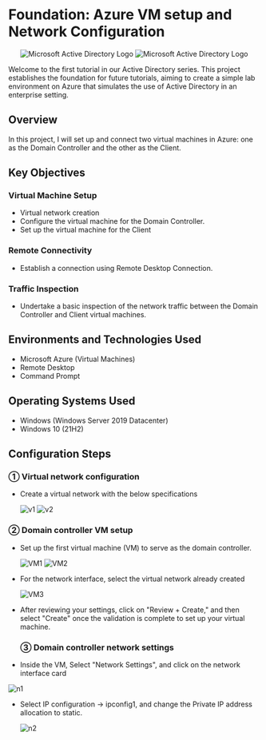<h1>Foundation: Azure VM setup and Network Configuration</h1>

<p align="center">
<img src="https://i.imgur.com/pU5A58S.png" alt="Microsoft Active Directory Logo"/>
  <img src="https://s3.amazonaws.com/dev.assets.neo4j.com/wp-content/uploads/20180821105618/Microsoft_Azure_Logo.png" alt="Microsoft Active Directory Logo"/>
</p>




<p>Welcome to the first tutorial in our Active Directory series. This project establishes the foundation for future tutorials, aiming to create a simple lab environment on Azure that simulates the use of Active Directory in an enterprise setting.
</p>

<h2>Overview </h2>

<p>In this project, I will set up and connect two virtual machines in Azure: one as the Domain Controller and the other as the Client.</p>

<h2>Key Objectives</h2>
<h3>Virtual Machine Setup</h3>

- Virtual network creation
- Configure the virtual machine for the Domain Controller.  
- Set up the virtual machine for the Client

<h3>Remote Connectivity</h3>

- Establish a connection using Remote Desktop Connection.

<h3> Traffic Inspection</h3>

- Undertake a basic inspection of the network traffic between the Domain Controller and Client virtual machines.



<h2>Environments and Technologies Used</h2>

- Microsoft Azure (Virtual Machines)
- Remote Desktop
- Command Prompt

<h2>Operating Systems Used </h2>

- Windows (Windows Server 2019 Datacenter)
- Windows 10 (21H2)


<h2>Configuration Steps</h2>

<h3>&#9312; Virtual network configuration</h3>

- Create a virtual network with the below specifications
  
  ![v1](https://github.com/user-attachments/assets/d0bae1c7-8e0f-44b4-9622-29505437388e)
  ![v2](https://github.com/user-attachments/assets/44351d1d-f474-4c3a-8392-a2597ae6355f)

  
<h3>&#9313; Domain controller VM setup</h3>

- Set up the first virtual machine (VM) to serve as the domain controller.
  
  ![VM1](https://github.com/user-attachments/assets/b2647f4c-c676-48ee-993c-0f9715143069)
  ![VM2](https://github.com/user-attachments/assets/65e1ca6a-9f58-4bf5-b44c-0a4a56c11764)

* For the network interface, select the virtual network already created 
  
  ![VM3](https://github.com/user-attachments/assets/0071d412-02d9-427a-8517-3de905c662ab)
* After reviewing your settings, click on "Review + Create," and then select "Create" once the validation is complete to set up your virtual machine.


  <h3>&#9314; Domain controller network settings</h3>
* Inside the VM, Select "Network Settings", and click on the network interface card
  
![n1](https://github.com/user-attachments/assets/b1cb35d5-a772-4d58-a1bc-efe0b5b69b82)

* Select  IP configuration -> ipconfig1, and change the Private IP address allocation to static.
  
  ![n2](https://github.com/user-attachments/assets/90d2db55-cdf6-4bfd-aeed-23d071e9d233)









